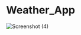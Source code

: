 # Weather_App

![Screenshot (4)](https://user-images.githubusercontent.com/70412016/204380562-afb022ec-3fa2-4d22-aa40-64b9f7303b95.png)
